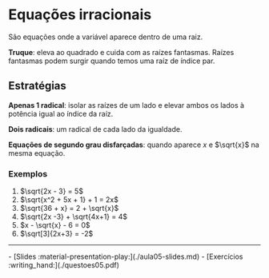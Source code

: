 # Equações irracionais

São equações onde a variável aparece dentro de uma raiz.


**Truque**: eleva ao quadrado e cuida com as raízes fantasmas. Raízes fantasmas podem surgir quando temos uma raíz de índice par.

## Estratégias

**Apenas 1 radical**: isolar as raízes de um lado e elevar ambos os lados à potência igual ao índice da raíz.

**Dois radicais**: um radical de cada lado da igualdade.

**Equações de segundo grau disfarçadas**: quando aparece $x$ e $\sqrt{x}$ na mesma equação. 

### Exemplos

1. $\sqrt{2x - 3} = 5$
2. $\sqrt{x^2 + 5x + 1} + 1 = 2x$
3. $\sqrt{36 + x} = 2 + \sqrt{x}$
4. $\sqrt{2x -3} + \sqrt{4x+1} = 4$
5. $x - \sqrt{x} - 6 = 0$
6. $\sqrt[3]{2x+3} = -2$
 



---

<div class="grid cards" markdown>
 - [Slides :material-presentation-play:](./aula05-slides.md)
 - [Exercícios :writing_hand:](./questoes05.pdf)
</div>
